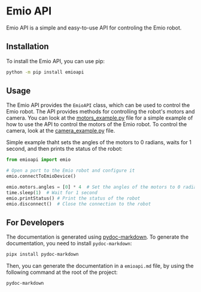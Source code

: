 # Emio API

Emio API is a simple and easy-to-use API for controling the Emio robot.

## Installation
To install the Emio API, you can use pip:

```bash
python -m pip install emioapi
```

## Usage
The Emio API provides the `EmioAPI` class, which can be used to control the Emio robot. The API provides methods for controlling the robot's motors and camera.
You can look at the [motors_example.py](motors_example.py) file for a simple example of how to use the API to control the motors of the Emio robot.
To control the camera, look at the [camera_example.py](camera_example.py) file.

Simple example thaht sets the angles of the motors to 0 radians, waits for 1 second, and then prints the status of the robot:
```python
from emioapi import emio

# Open a port to the Emio robot and configure it
emio.connectToEmioDevice()

emio.motors.angles = [0] * 4  # Set the angles of the motors to 0 radians
time.sleep(1)  # Wait for 1 second
emio.printStatus() # Print the status of the robot
emio.disconnect()  # Close the connection to the robot
```

## For Developers
The documentation is generated using [pydoc-markdown](https://pypi.org/project/pydoc-markdown/). To generate the documentation, you need to install `pydoc-markdown`:

```bash
pipx install pydoc-markdown
```

Then, you can generate the documentation in a `emioapi.md` file, by using the following command at the root of the project:

```bash
pydoc-markdown
```
